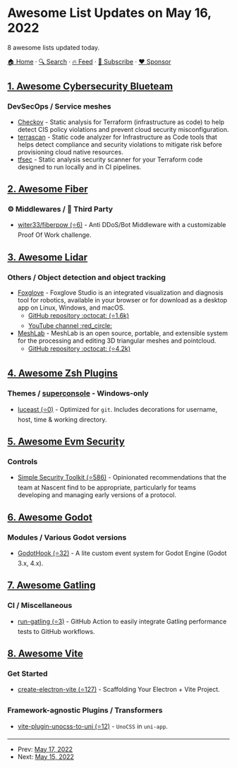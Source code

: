 # Awesome List Updates on May 16, 2022

8 awesome lists updated today.

[🏠 Home](/README.md) · [🔍 Search](https://www.trackawesomelist.com/search/) · [🔥 Feed](https://www.trackawesomelist.com/rss.xml) · [📮 Subscribe](https://trackawesomelist.us17.list-manage.com/subscribe?u=d2f0117aa829c83a63ec63c2f&id=36a103854c) · [❤️  Sponsor](https://github.com/sponsors/theowenyoung)



## [1. Awesome Cybersecurity Blueteam](/content/fabacab/awesome-cybersecurity-blueteam/README.md)

### DevSecOps / Service meshes

*   [Checkov](https://www.checkov.io/) - Static analysis for Terraform (infrastructure as code) to help detect CIS policy violations and prevent cloud security misconfiguration.
*   [terrascan](https://runterrascan.io/) - Static code analyzer for Infrastructure as Code tools that helps detect compliance and security violations to mitigate risk before provisioning cloud native resources.
*   [tfsec](https://aquasecurity.github.io/tfsec/) - Static analysis security scanner for your Terraform code designed to run locally and in CI pipelines.

## [2. Awesome Fiber](/content/gofiber/awesome-fiber/README.md)

### ⚙️ Middlewares / 🌱 Third Party

*   [witer33/fiberpow (⭐6)](https://github.com/witer33/fiberpow) - Anti DDoS/Bot Middleware with a customizable Proof Of Work challenge.

## [3. Awesome Lidar](/content/szenergy/awesome-lidar/README.md)

### Others / Object detection and object tracking

*   [Foxglove](https://foxglove.dev/) - Foxglove Studio is an integrated visualization and diagnosis tool for robotics, available in your browser or for download as a desktop app on Linux, Windows, and macOS.
    *   [GitHub repository :octocat: (⭐1.6k)](https://github.com/foxglove/studio)
    *   [YouTube channel :red\_circle:](https://www.youtube.com/channel/UCrIbrBxb9HBAnlhbx2QycsA)
*   [MeshLab](https://www.meshlab.net/) - MeshLab is an open source, portable, and extensible system for the processing and editing 3D triangular meshes and pointcloud.
    *   [GitHub repository :octocat: (⭐4.2k)](https://github.com/cnr-isti-vclab/meshlab)

## [4. Awesome Zsh Plugins](/content/unixorn/awesome-zsh-plugins/README.md)

### Themes / [superconsole](https://github.com/alexchmykhalo/superconsole) - Windows-only

*   [luceast (⭐0)](https://github.com/LucEast/luceast-zsh-theme) - Optimized for `git`. Includes decorations for username, host, time & working directory.

## [5. Awesome Evm Security](/content/kareniel/awesome-evm-security/README.md)

### Controls

*   [Simple Security Toolkit (⭐586)](https://github.com/nascentxyz/simple-security-toolkit) - Opinionated recommendations that the team at Nascent find to be appropriate,  particularly for teams developing and managing early versions of a protocol.

## [6. Awesome Godot](/content/godotengine/awesome-godot/README.md)

### Modules / Various Godot versions

*   [GodotHook (⭐32)](https://github.com/Mestima/GodotHook) - A lite custom event system for Godot Engine (Godot 3.x, 4.x).

## [7. Awesome Gatling](/content/aliesbelik/awesome-gatling/README.md)

### CI / Miscellaneous

*   [run-gatling (⭐3)](https://github.com/liatrio/run-gatling) - GitHub Action to easily integrate Gatling performance tests to GitHub workflows.

## [8. Awesome Vite](/content/vitejs/awesome-vite/README.md)

### Get Started

*   [create-electron-vite (⭐127)](https://github.com/electron-vite/create-electron-vite) - Scaffolding Your Electron + Vite Project.

### Framework-agnostic Plugins / Transformers

*   [vite-plugin-unocss-to-uni (⭐12)](https://github.com/zguolee/vite-plugin-unocss-to-uni) - `UnoCSS` in `uni-app`.

---

- Prev: [May 17, 2022](/content/2022/05/17/README.md)
- Next: [May 15, 2022](/content/2022/05/15/README.md)